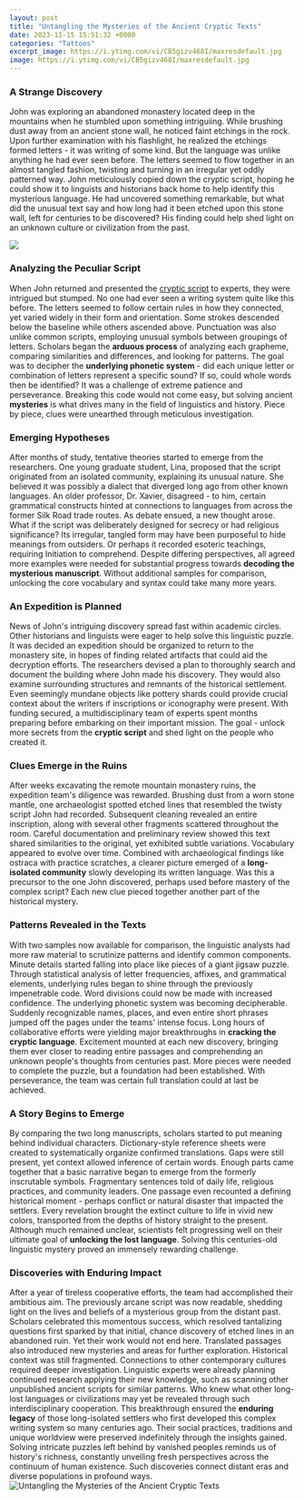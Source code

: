```yaml
---
layout: post
title: "Untangling the Mysteries of the Ancient Cryptic Texts"
date: 2023-11-15 15:51:32 +0000
categories: "Tattoos"
excerpt_image: https://i.ytimg.com/vi/CB5gizv468I/maxresdefault.jpg
image: https://i.ytimg.com/vi/CB5gizv468I/maxresdefault.jpg
---
```


### A Strange Discovery
John was exploring an abandoned monastery located deep in the mountains when he stumbled upon something intriguiing. While brushing dust away from an ancient stone wall, he noticed faint etchings in the rock. Upon further examination with his flashlight, he realized the etchings formed letters - it was writing of some kind. But the language was unlike anything he had ever seen before. The letters seemed to flow together in an almost tangled fashion, twisting and turning in an irregular yet oddly patterned way. 
John meticulously copied down the cryptic script, hoping he could show it to linguists and historians back home to help identify this mysterious language. He had uncovered something remarkable, but what did the unusual text say and how long had it been etched upon this stone wall, left for centuries to be discovered? His finding could help shed light on an unknown culture or civilization from the past.

![](https://www.wikye.com/wp-content/uploads/2019/12/e04a55_99d388a4a80143779175a812276b6daf_mv2_d_3264_2448_s_4_2-scaled.jpg)
### Analyzing the Peculiar Script
When John returned and presented the [cryptic script](https://fistore.mysenprints.com/collection/ader) to experts, they were intrigued but stumped. No one had ever seen a writing system quite like this before. The letters seemed to follow certain rules in how they connected, yet varied widely in their form and orientation. Some strokes descended below the baseline while others ascended above. Punctuation was also unlike common scripts, employing unusual symbols between groupings of letters. 
Scholars began the **arduous process** of analyzing each grapheme, comparing similarities and differences, and looking for patterns. The goal was to decipher the **underlying phonetic system** - did each unique letter or combination of letters represent a specific sound? If so, could whole words then be identified? It was a challenge of extreme patience and perseverance. Breaking this code would not come easy, but solving ancient **mysteries** is what drives many in the field of linguistics and history. Piece by piece, clues were unearthed through meticulous investigation.
### Emerging Hypotheses
After months of study, tentative theories started to emerge from the researchers. One young graduate student, Lina, proposed that the script originated from an isolated community, explaining its unusual nature. She believed it was possibly a dialect that diverged long ago from other known languages. An older professor, Dr. Xavier, disagreed - to him, certain grammatical constructs hinted at connections to languages from across the former Silk Road trade routes. 
As debate ensued, a new thought arose. What if the script was deliberately designed for secrecy or had religious significance? Its irregular, tangled form may have been purposeful to hide meanings from outsiders. Or perhaps it recorded esoteric teachings, requiring Initiation to comprehend. Despite differing perspectives, all agreed more examples were needed for substantial progress towards **decoding the mysterious manuscript**. Without additional samples for comparison, unlocking the core vocabulary and syntax could take many more years.
### An Expedition is Planned
News of John's intriguing discovery spread fast within academic circles. Other historians and linguists were eager to help solve this linguistic puzzle. It was decided an expedition should be organized to return to the monastery site, in hopes of finding related artifacts that could aid the decryption efforts. 
The researchers devised a plan to thoroughly search and document the building where John made his discovery. They would also examine surrounding structures and remnants of the historical settlement. Even seemingly mundane objects like pottery shards could provide crucial context about the writers if inscriptions or iconography were present. With funding secured, a multidisciplinary team of experts spent months preparing before embarking on their important mission. The goal - unlock more secrets from the **cryptic script** and shed light on the people who created it.
### Clues Emerge in the Ruins  
After weeks excavating the remote mountain monastery ruins, the expedition team's diligence was rewarded. Brushing dust from a worn stone mantle, one archaeologist spotted etched lines that resembled the twisty script John had recorded. Subsequent cleaning revealed an entire inscription, along with several other fragments scattered throughout the room. 
Careful documentation and preliminary review showed this text shared similarities to the original, yet exhibited subtle variations. Vocabulary appeared to evolve over time. Combined with archaeological findings like ostraca with practice scratches, a clearer picture emerged of a **long-isolated community** slowly developing its written language. Was this a precursor to the one John discovered, perhaps used before mastery of the complex script? Each new clue pieced together another part of the historical mystery.
### Patterns Revealed in the Texts
With two samples now available for comparison, the linguistic analysts had more raw material to scrutinize patterns and identify common components. Minute details started falling into place like pieces of a giant jigsaw puzzle. Through statistical analysis of letter frequencies, affixes, and grammatical elements, underlying rules began to shine through the previously impenetrable code.
Word divisions could now be made with increased confidence. The underlying phonetic system was becoming decipherable. Suddenly recognizable names, places, and even entire short phrases jumped off the pages under the teams' intense focus. Long hours of collaborative efforts were yielding major breakthroughs in **cracking the cryptic language**. Excitement mounted at each new discovery, bringing them ever closer to reading entire passages and comprehending an unknown people's thoughts from centuries past. 
More pieces were needed to complete the puzzle, but a foundation had been established. With perseverance, the team was certain full translation could at last be achieved.
### A Story Begins to Emerge
By comparing the two long manuscripts, scholars started to put meaning behind individual characters. Dictionary-style reference sheets were created to systematically organize confirmed translations. Gaps were still present, yet context allowed inference of certain words. Enough parts came together that a basic narrative began to emerge from the formerly inscrutable symbols. 
Fragmentary sentences told of daily life, religious practices, and community leaders. One passage even recounted a defining historical moment - perhaps conflict or natural disaster that impacted the settlers. Every revelation brought the extinct culture to life in vivid new colors, transported from the depths of history straight to the present. Although much remained unclear, scientists felt progressing well on their ultimate goal of **unlocking the lost language**. Solving this centuries-old linguistic mystery proved an immensely rewarding challenge.
### Discoveries with Enduring Impact 
After a year of tireless cooperative efforts, the team had accomplished their ambitious aim. The previously arcane script was now readable, shedding light on the lives and beliefs of a mysterious group from the distant past. Scholars celebrated this momentous success, which resolved tantalizing questions first sparked by that initial, chance discovery of etched lines in an abandoned ruin.
Yet their work would not end here. Translated passages also introduced new mysteries and areas for further exploration. Historical context was still fragmented. Connections to other contemporary cultures required deeper investigation. Linguistic experts were already planning continued research applying their new knowledge, such as scanning other unpublished ancient scripts for similar patterns. Who knew what other long-lost languages or civilizations may yet be revealed through such interdisciplinary cooperation.
This breakthrough ensured the **enduring legacy** of those long-isolated settlers who first developed this complex writing system so many centuries ago. Their social practices, traditions and unique worldview were preserved indefinitely through the insights gained. Solving intricate puzzles left behind by vanished peoples reminds us of history's richness, constantly unveiling fresh perspectives across the continuum of human existence. Such discoveries connect distant eras and diverse populations in profound ways.
![Untangling the Mysteries of the Ancient Cryptic Texts](https://i.ytimg.com/vi/CB5gizv468I/maxresdefault.jpg)